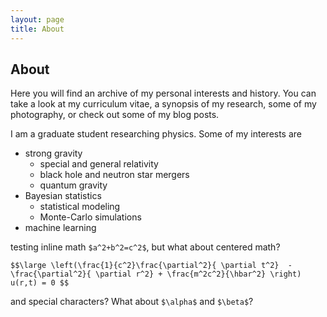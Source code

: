 ```yaml
---
layout: page
title: About
---
```

## About

Here you will find an archive of my personal interests and history. You can take a look at my curriculum vitae, a synopsis of my research, some of my photography, or check out some of my blog posts.

I am a graduate student researching physics. Some of my interests are

* strong gravity
  * special and general relativity
  * black hole and neutron star mergers
  * quantum gravity
* Bayesian statistics
  * statistical modeling
  * Monte-Carlo simulations
* machine learning


testing inline math `$a^2+b^2=c^2$`, but what about centered math?

`$$\large \left(\frac{1}{c^2}\frac{\partial^2}{ \partial t^2}  - \frac{\partial^2}{ \partial r^2} + \frac{m^2c^2}{\hbar^2} \right) u(r,t) = 0 $$`

and special characters? What about `$\alpha$` and `$\beta$`?
